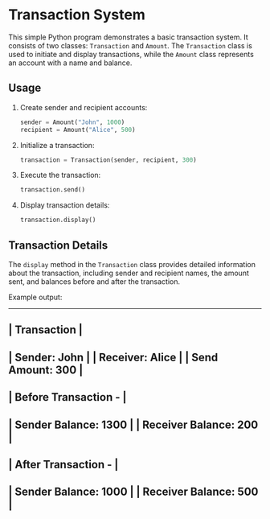 # Transaction System

This simple Python program demonstrates a basic transaction system. It consists of two classes: `Transaction` and `Amount`. The `Transaction` class is used to initiate and display transactions, while the `Amount` class represents an account with a name and balance.

## Usage

1. Create sender and recipient accounts:

    ```python
    sender = Amount("John", 1000)
    recipient = Amount("Alice", 500)
    ```

2. Initialize a transaction:

    ```python
    transaction = Transaction(sender, recipient, 300)
    ```

3. Execute the transaction:

    ```python
    transaction.send()
    ```

4. Display transaction details:

    ```python
    transaction.display()
    ```

## Transaction Details

The `display` method in the `Transaction` class provides detailed information about the transaction, including sender and recipient names, the amount sent, and balances before and after the transaction.

Example output:

---------------------------------
|         Transaction           |
---------------------------------
| Sender: John                   |
| Receiver: Alice                |
| Send Amount: 300               |
---------------------------------
| Before Transaction -          |
---------------------------------
| Sender Balance: 1300           |
| Receiver Balance: 200          |
---------------------------------
| After Transaction -           |
---------------------------------
| Sender Balance: 1000           |
| Receiver Balance: 500          |
---------------------------------

